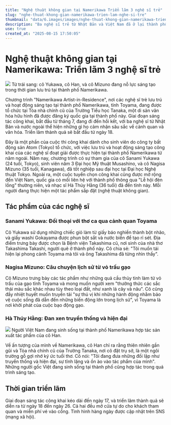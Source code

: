 ```yaml
---
title: "Nghệ thuật không gian tại Namerikawa Triển lãm 3 nghệ sĩ trẻ"
slug: "nghe-thuat-khong-gian-namerikawa-trien-lam-nghe-si-tre"
thumbnail: "data/6.images/images/nghe-thuat-khong-gian-namerikawa-trien-lam-nghe-si-tre.webp"
description: "Ba nghệ sĩ trẻ từ Nhật Bản và Việt Nam đã ở lại thành phố Namerikawa, tỉnh Toyama để tạo ra các tác phẩm nghệ thuật không gian, thể hiện cảnh quan và văn hóa địa phương. Triển lãm thành quả sẽ diễn ra từ ngày 18 tháng 8."
use: true
created_at: "2025-08-15 17:50:05"
---
```


# Nghệ thuật không gian tại Namerikawa: Triển lãm 3 nghệ sĩ trẻ

![](/images/20250815-00000005-kitanihon-000-1-view.webp)
Từ trái sang: cô Yukawa, cô Han, và cô Mizuno đang nỗ lực sáng tạo trong thời gian lưu trú tại thành phố Namerikawa.

Chương trình "Namerikawa Artist-in-Residence", nơi các nghệ sĩ trẻ lưu trú và hoạt động sáng tạo tại thành phố Namerikawa, tỉnh Toyama, đang được tổ chức tại Tòa nhà chính cũ của Trường Tiểu học Tanaka, một di sản văn hóa hữu hình đã được đăng ký quốc gia tại thành phố này. Giai đoạn sáng tác công khai, bắt đầu từ tháng 7, đang đi đến hồi kết, với ba nghệ sĩ từ Nhật Bản và nước ngoài thể hiện những gì họ cảm nhận sâu sắc về cảnh quan và văn hóa. Triển lãm thành quả sẽ bắt đầu từ ngày 18.

Đây là một phần của cuộc thi công khai dành cho sinh viên do công ty bất động sản Atom (Tokyo) tổ chức, với việc lưu trú và hoạt động sáng tạo công khai của các nghệ sĩ đoạt giải được thực hiện tại thành phố Namerikawa từ năm ngoái. Năm nay, chương trình có sự tham gia của cô Sanami Yukawa (24 tuổi, Tokyo), sinh viên năm 3 Đại học Mỹ thuật Musashino, và cô Nagisa Mizuno (35 tuổi, Kanagawa), đã tốt nghiệp sau đại học tại Đại học Nghệ thuật Tokyo. Ngoài ra, một cuộc tuyển chọn công khai cũng được mở rộng đến Việt Nam, quốc gia có mối liên hệ với thành phố thông qua "Lễ hội đèn lồng" thường niên, và nhạc sĩ Hà Thúy Hằng (36 tuổi) đã đến tỉnh này. Mỗi người đang thực hiện một tác phẩm sắp đặt (nghệ thuật không gian).

## Tác phẩm của các nghệ sĩ

### Sanami Yukawa: Đối thoại với thơ ca qua cảnh quan Toyama

Cô Yukawa sử dụng những chiếc giỏ làm từ giấy báo nghiền thành bột nhão, và giấy washi Gokayama được phun bột sắt và nước biển để tạo rỉ sét. Địa điểm trưng bày được chọn là Bệnh viện Takashima cũ, nơi sinh của nhà thơ Takashima Takashi, người quê ở thành phố này. Cô chia sẻ: "Tôi muốn tái hiện lại phong cảnh Toyama mà tôi và ông Takashima đã từng nhìn thấy".

### Nagisa Mizuno: Câu chuyện lịch sử từ vỏ trấu gạo

Cô Mizuno trưng bày các tác phẩm như những quả cầu thủy tinh làm từ vỏ trấu của gạo tỉnh Toyama và mong muốn người xem "thưởng thức các sắc thái màu sắc khác nhau tùy theo loại đất, như xanh lá cây và nâu". Cô cũng đầy nhiệt huyết muốn truyền tải "sự thú vị khi những hành động nhằm bảo vệ cuộc sống đã dẫn đến những biến động lớn trong lịch sử", vì Toyama là nơi khởi phát của cuộc bạo động gạo.

### Hà Thúy Hằng: Đan xen truyền thống và hiện đại

![](/images/20250815-00000005-kitanihon-001-1-view.webp)
Người Việt Nam đang sinh sống tại thành phố Namerikawa hợp tác sản xuất tác phẩm của cô Han.

Về ấn tượng của mình về Namerikawa, cô Han chỉ ra rằng thiên nhiên gần gũi và Tòa nhà chính cũ của Trường Tanaka, nơi cô đặt trụ sở, là một ngôi trường gỗ gợi nhớ ký ức tuổi thơ. Cô nói: "Tôi đang đưa những đối lập như truyền thống và hiện đại, sự tĩnh lặng và ồn ào vào tác phẩm của mình". Những người gốc Việt đang sinh sống tại thành phố cũng hợp tác trong quá trình sáng tạo.

## Thời gian triển lãm

Giai đoạn sáng tác công khai kéo dài đến ngày 17, và triển lãm thành quả sẽ diễn ra từ ngày 18 đến ngày 26. Cả hai đều mở cửa tự do cho khách tham quan và miễn phí vé vào cổng. Tình hình hàng ngày được cập nhật trên SNS (mạng xã hội).
